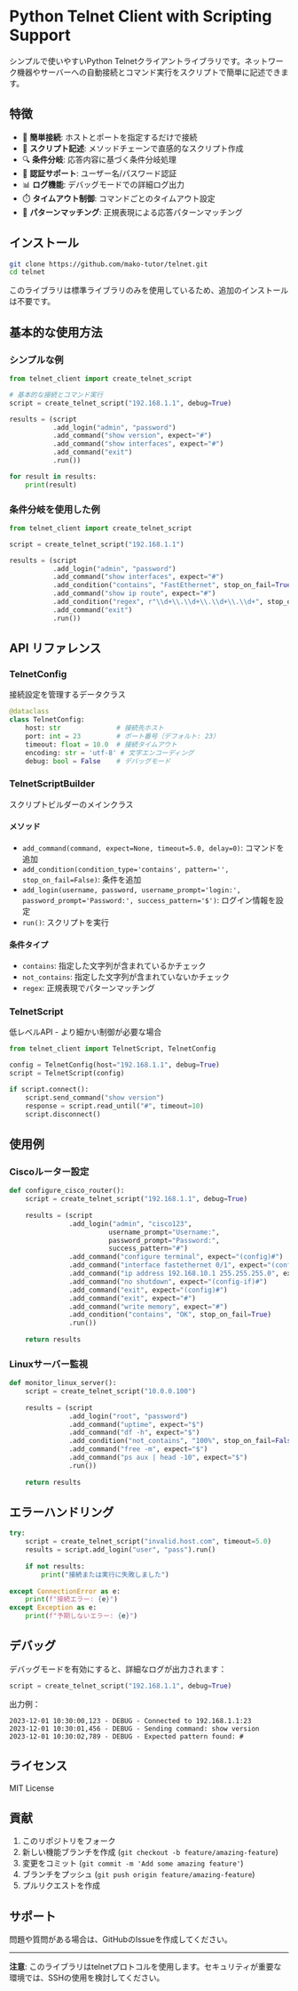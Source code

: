 # Python Telnet Client with Scripting Support

シンプルで使いやすいPython Telnetクライアントライブラリです。ネットワーク機器やサーバーへの自動接続とコマンド実行をスクリプトで簡単に記述できます。

## 特徴

- 🔌 **簡単接続**: ホストとポートを指定するだけで接続
- 📝 **スクリプト記述**: メソッドチェーンで直感的なスクリプト作成
- 🔍 **条件分岐**: 応答内容に基づく条件分岐処理
- 🔐 **認証サポート**: ユーザー名/パスワード認証
- 📊 **ログ機能**: デバッグモードでの詳細ログ出力
- ⏱️ **タイムアウト制御**: コマンドごとのタイムアウト設定
- 🎯 **パターンマッチング**: 正規表現による応答パターンマッチング

## インストール

```bash
git clone https://github.com/mako-tutor/telnet.git
cd telnet
```

このライブラリは標準ライブラリのみを使用しているため、追加のインストールは不要です。

## 基本的な使用方法

### シンプルな例

```python
from telnet_client import create_telnet_script

# 基本的な接続とコマンド実行
script = create_telnet_script("192.168.1.1", debug=True)

results = (script
           .add_login("admin", "password")
           .add_command("show version", expect="#")
           .add_command("show interfaces", expect="#")
           .add_command("exit")
           .run())

for result in results:
    print(result)
```

### 条件分岐を使用した例

```python
from telnet_client import create_telnet_script

script = create_telnet_script("192.168.1.1")

results = (script
           .add_login("admin", "password")
           .add_command("show interfaces", expect="#")
           .add_condition("contains", "FastEthernet", stop_on_fail=True)
           .add_command("show ip route", expect="#")
           .add_condition("regex", r"\\d+\\.\\d+\\.\\d+\\.\\d+", stop_on_fail=False)
           .add_command("exit")
           .run())
```

## API リファレンス

### TelnetConfig

接続設定を管理するデータクラス

```python
@dataclass
class TelnetConfig:
    host: str              # 接続先ホスト
    port: int = 23         # ポート番号（デフォルト: 23）
    timeout: float = 10.0  # 接続タイムアウト
    encoding: str = 'utf-8' # 文字エンコーディング
    debug: bool = False    # デバッグモード
```

### TelnetScriptBuilder

スクリプトビルダーのメインクラス

#### メソッド

- `add_command(command, expect=None, timeout=5.0, delay=0)`: コマンドを追加
- `add_condition(condition_type='contains', pattern='', stop_on_fail=False)`: 条件を追加
- `add_login(username, password, username_prompt='login:', password_prompt='Password:', success_pattern='$')`: ログイン情報を設定
- `run()`: スクリプトを実行

#### 条件タイプ

- `contains`: 指定した文字列が含まれているかチェック
- `not_contains`: 指定した文字列が含まれていないかチェック
- `regex`: 正規表現でパターンマッチング

### TelnetScript

低レベルAPI - より細かい制御が必要な場合

```python
from telnet_client import TelnetScript, TelnetConfig

config = TelnetConfig(host="192.168.1.1", debug=True)
script = TelnetScript(config)

if script.connect():
    script.send_command("show version")
    response = script.read_until("#", timeout=10)
    script.disconnect()
```

## 使用例

### Ciscoルーター設定

```python
def configure_cisco_router():
    script = create_telnet_script("192.168.1.1", debug=True)
    
    results = (script
               .add_login("admin", "cisco123", 
                         username_prompt="Username:", 
                         password_prompt="Password:",
                         success_pattern="#")
               .add_command("configure terminal", expect="(config)#")
               .add_command("interface fastethernet 0/1", expect="(config-if)#")
               .add_command("ip address 192.168.10.1 255.255.255.0", expect="(config-if)#")
               .add_command("no shutdown", expect="(config-if)#")
               .add_command("exit", expect="(config)#")
               .add_command("exit", expect="#")
               .add_command("write memory", expect="#")
               .add_condition("contains", "OK", stop_on_fail=True)
               .run())
    
    return results
```

### Linuxサーバー監視

```python
def monitor_linux_server():
    script = create_telnet_script("10.0.0.100")
    
    results = (script
               .add_login("root", "password")
               .add_command("uptime", expect="$")
               .add_command("df -h", expect="$")
               .add_condition("not_contains", "100%", stop_on_fail=False)
               .add_command("free -m", expect="$")
               .add_command("ps aux | head -10", expect="$")
               .run())
    
    return results
```

## エラーハンドリング

```python
try:
    script = create_telnet_script("invalid.host.com", timeout=5.0)
    results = script.add_login("user", "pass").run()
    
    if not results:
        print("接続または実行に失敗しました")
        
except ConnectionError as e:
    print(f"接続エラー: {e}")
except Exception as e:
    print(f"予期しないエラー: {e}")
```

## デバッグ

デバッグモードを有効にすると、詳細なログが出力されます：

```python
script = create_telnet_script("192.168.1.1", debug=True)
```

出力例：
```
2023-12-01 10:30:00,123 - DEBUG - Connected to 192.168.1.1:23
2023-12-01 10:30:01,456 - DEBUG - Sending command: show version
2023-12-01 10:30:02,789 - DEBUG - Expected pattern found: #
```

## ライセンス

MIT License

## 貢献

1. このリポジトリをフォーク
2. 新しい機能ブランチを作成 (`git checkout -b feature/amazing-feature`)
3. 変更をコミット (`git commit -m 'Add some amazing feature'`)
4. ブランチをプッシュ (`git push origin feature/amazing-feature`)
5. プルリクエストを作成

## サポート

問題や質問がある場合は、GitHubのIssueを作成してください。

---

**注意**: このライブラリはtelnetプロトコルを使用します。セキュリティが重要な環境では、SSHの使用を検討してください。
